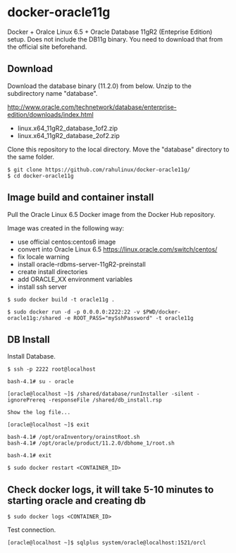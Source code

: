 docker-oracle11g
================

Docker + Oralce Linux 6.5 + Oracle Database 11gR2 (Enteprise Edition) setup.
Does not include the DB11g binary.
You need to download that from the official site beforehand.

## Download

Download the database binary (11.2.0) from below.  Unzip to the subdirectory name "database".

http://www.oracle.com/technetwork/database/enterprise-edition/downloads/index.html

* linux.x64_11gR2_database_1of2.zip
* linux.x64_11gR2_database_2of2.zip

Clone this repository to the local directory.  Move the "database" directory to the same folder.
```
$ git clone https://github.com/rahulinux/docker-oracle11g/
$ cd docker-oracle11g
 ```

## Image build and container install

Pull the Oracle Linux 6.5 Docker image from the Docker Hub repository.

Image was created in the following way:
* use official centos:centos6 image
* convert into Oracle Linux 6.5 https://linux.oracle.com/switch/centos/
* fix locale warning
* install oracle-rdbms-server-11gR2-preinstall
* create install directories
* add ORACLE_XX environment variables
* install ssh server


```
$ sudo docker build -t oracle11g .
   
$ sudo docker run -d -p 0.0.0.0:2222:22 -v $PWD/docker-oracle11g:/shared -e ROOT_PASS="mySshPassword" -t oracle11g

```

## DB Install


Install Database.
```
$ ssh -p 2222 root@localhost

bash-4.1# su - oracle

[oracle@localhost ~]$ /shared/database/runInstaller -silent -ignorePrereq -responseFile /shared/db_install.rsp

Show the log file... 

[oracle@localhost ~]$ exit

bash-4.1# /opt/oraInventory/orainstRoot.sh
bash-4.1# /opt/oracle/product/11.2.0/dbhome_1/root.sh

bash-4.1# exit

$ sudo docker restart <CONTAINER_ID>

```

## Check docker logs, it will take 5-10 minutes to starting oracle and creating db

```
$ sudo docker logs <CONTAINER_ID>
```

Test connection.
```
[oracle@localhost ~]$ sqlplus system/oracle@localhost:1521/orcl

```
